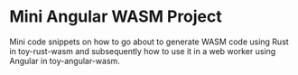 # Mini Angular WASM Project

Mini code snippets on how to go about to generate WASM code using Rust in 
toy-rust-wasm and subsequently how to use it in a web worker using Angular in 
toy-angular-wasm.
